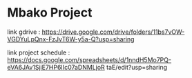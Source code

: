 # Mbako Project
link gdrive : https://drive.google.com/drive/folders/11bs7vOW-VGDYuLpQnx-FzJvT6W-y5a-Q?usp=sharing

link project schedule : https://docs.google.com/spreadsheets/d/1nndH5Mo7PQ-eVA6JAv1SjiE7HP6IIc07aDNMLjoR
taE/edit?usp=sharing

